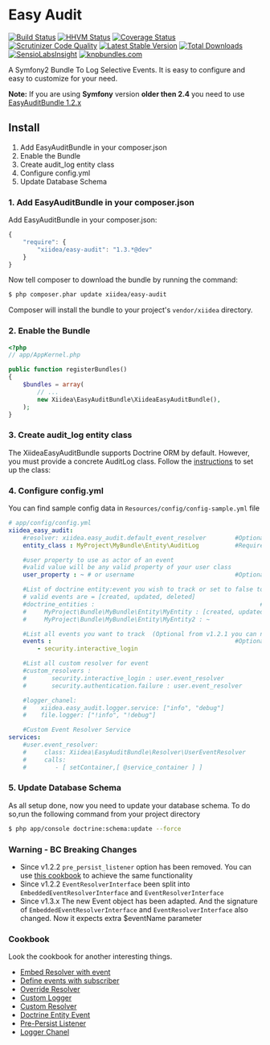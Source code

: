 Easy Audit
==========
[![Build Status](https://travis-ci.org/xiidea/easy-audit.png?branch=master)](https://travis-ci.org/xiidea/easy-audit)
[![HHVM Status](http://hhvm.h4cc.de/badge/xiidea/easy-audit.svg)](http://hhvm.h4cc.de/package/xiidea/easy-audit)
[![Coverage Status](https://coveralls.io/repos/xiidea/easy-audit/badge.png?branch=master)](https://coveralls.io/r/xiidea/easy-audit?branch=master)
[![Scrutinizer Code Quality](https://scrutinizer-ci.com/g/xiidea/easy-audit/badges/quality-score.png?b=master)](https://scrutinizer-ci.com/g/xiidea/easy-audit/?branch=master)
[![Latest Stable Version](https://poser.pugx.org/xiidea/easy-audit/v/stable.png)](https://packagist.org/packages/xiidea/easy-audit)
[![Total Downloads](https://poser.pugx.org/xiidea/easy-audit/downloads.png)](https://packagist.org/packages/xiidea/easy-audit)
[![SensioLabsInsight](https://insight.sensiolabs.com/projects/b8802bf0-af10-4343-a6c4-846d6b481978/mini.png)](https://insight.sensiolabs.com/projects/b8802bf0-af10-4343-a6c4-846d6b481978)
[![knpbundles.com](http://knpbundles.com/xiidea/easy-audit/badge-short)](http://knpbundles.com/xiidea/easy-audit)


A Symfony2 Bundle To Log Selective Events. It is easy to configure and easy to customize for your need.

**Note:** If you are using **Symfony** version **older then 2.4** you need to use [EasyAuditBundle 1.2.x](https://github.com/xiidea/easy-audit/tree/1.2.x)

Install
-------
1. Add EasyAuditBundle in your composer.json
2. Enable the Bundle
3. Create audit_log entity class
4. Configure config.yml
5. Update Database Schema

### 1. Add EasyAuditBundle in your composer.json

Add EasyAuditBundle in your composer.json:

```js
{
    "require": {
        "xiidea/easy-audit": "1.3.*@dev"
    }
}
```

Now tell composer to download the bundle by running the command:

``` bash
$ php composer.phar update xiidea/easy-audit
```

Composer will install the bundle to your project's `vendor/xiidea` directory.

### 2. Enable the Bundle

``` php
<?php
// app/AppKernel.php

public function registerBundles()
{
    $bundles = array(
        // ...
        new Xiidea\EasyAuditBundle\XiideaEasyAuditBundle(),
    );
}
```

### 3. Create audit_log entity class

The XiideaEasyAuditBundle supports Doctrine ORM by default. However, you must provide a concrete AuditLog class. Follow the [instructions](https://github.com/xiidea/easy-audit/blob/master/Resources/doc/audit-log-entity-orm.md) to set up the class:


### 4. Configure config.yml

You can find sample config data in `Resources/config/config-sample.yml` file

``` yaml
# app/config/config.yml
xiidea_easy_audit:
    #resolver: xiidea.easy_audit.default_event_resolver        #Optional
    entity_class : MyProject\MyBundle\Entity\AuditLog          #Required

    #user property to use as actor of an event
    #valid value will be any valid property of your user class
    user_property : ~ # or username                            #Optional

    #List of doctrine entity:event you wish to track or set to false to disable logs for doctrine events
    # valid events are = [created, updated, deleted]
    #doctrine_entities :                                              #Optional
    #     MyProject\Bundle\MyBundle\Entity\MyEntity : [created, updated, deleted]
    #     MyProject\Bundle\MyBundle\Entity\MyEntity2 : ~

    #List all events you want to track  (Optional from v1.2.1 you can now use subscriber to define it)
    events :                                                   #Optional
        - security.interactive_login

    #List all custom resolver for event
    #custom_resolvers :
    #       security.interactive_login : user.event_resolver
    #       security.authentication.failure : user.event_resolver

    #logger_chanel:
    #    xiidea.easy_audit.logger.service: ["info", "debug"]
    #    file.logger: ["!info", "!debug"]

    #Custom Event Resolver Service
services:
    #user.event_resolver:
    #     class: Xiidea\EasyAuditBundle\Resolver\UserEventResolver
    #     calls:
    #        - [ setContainer,[ @service_container ] ]
```

### 5. Update Database Schema

As all setup done, now you need to update your database schema. To do so,run the following command from your project directory
``` bash
$ php app/console doctrine:schema:update --force
```

### Warning - BC Breaking Changes ###

* Since v1.2.2 `pre_persist_listener` option has been removed. You can use [this cookbook](https://github.com/xiidea/easy-audit/blob/master/Resources/doc/pre-persist-listener.md) to achieve the same functionality 
* Since v1.2.2 `EventResolverInterface` been split into `EmbeddedEventResolverInterface` and `EventResolverInterface`
* Since v1.3.x The new Event object has been adapted. And the signature of `EmbeddedEventResolverInterface` and 
  `EventResolverInterface` also changed. Now it expects extra $eventName parameter     


### Cookbook

Look the cookbook for another interesting things.

- [Embed Resolver with event](https://github.com/xiidea/easy-audit/blob/master/Resources/doc/embed-resolver.md)
- [Define events with subscriber](https://github.com/xiidea/easy-audit/blob/master/Resources/doc/subscriber.md)
- [Override Resolver](https://github.com/xiidea/easy-audit/blob/master/Resources/doc/override-resolver.md)
- [Custom Logger](https://github.com/xiidea/easy-audit/blob/master/Resources/doc/custom-logger.md)
- [Custom Resolver](https://github.com/xiidea/easy-audit/blob/master/Resources/doc/custom-resolver.md)
- [Doctrine Entity Event](https://github.com/xiidea/easy-audit/blob/master/Resources/doc/doctrine-entity-events.md)
- [Pre-Persist Listener](https://github.com/xiidea/easy-audit/blob/master/Resources/doc/pre-persist-listener.md)
- [Logger Chanel](https://github.com/xiidea/easy-audit/blob/master/Resources/doc/logger-chanel.md)
